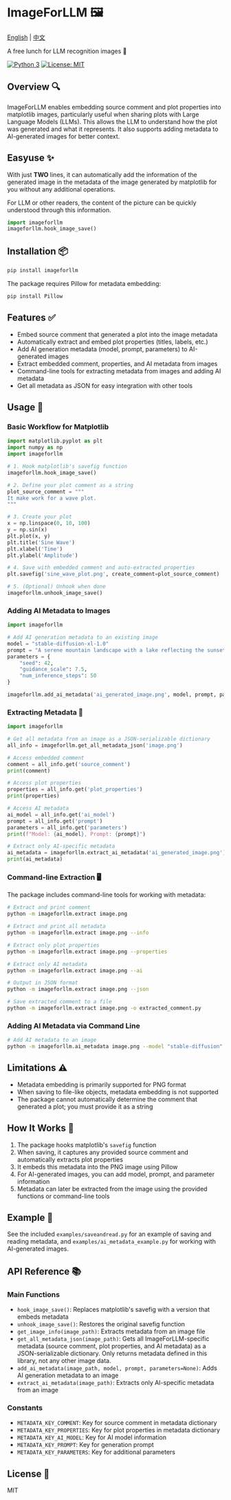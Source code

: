 # ImageForLLM 🖼️

[English](README.md) | [中文](README_zh.md)

A free lunch for LLM recognition images 🍱

[![Python 3](https://img.shields.io/badge/python-3+-blue.svg)](https://www.python.org/downloads/)
[![License: MIT](https://img.shields.io/badge/License-MIT-yellow.svg)](https://opensource.org/licenses/MIT)


## Overview 🔍

ImageForLLM enables embedding source comment and plot properties into matplotlib images, particularly useful when sharing plots with Large Language Models (LLMs). This allows the LLM to understand how the plot was generated and what it represents. It also supports adding metadata to AI-generated images for better context.

## Easyuse ✨

With just **TWO** lines, it can automatically add the information of the generated image in the metadata of the image generated by matplotlib for you without any additional operations.

For LLM or other readers, the content of the picture can be quickly understood through this information.


```python
import imageforllm
imageforllm.hook_image_save()
```


## Installation 📦

```bash
pip install imageforllm
```

The package requires Pillow for metadata embedding:

```bash
pip install Pillow
```

## Features ✅

- Embed source comment that generated a plot into the image metadata
- Automatically extract and embed plot properties (titles, labels, etc.)
- Add AI generation metadata (model, prompt, parameters) to AI-generated images
- Extract embedded comment, properties, and AI metadata from images
- Command-line tools for extracting metadata from images and adding AI metadata
- Get all metadata as JSON for easy integration with other tools

## Usage 🚀

### Basic Workflow for Matplotlib

```python
import matplotlib.pyplot as plt
import numpy as np
import imageforllm

# 1. Hook matplotlib's savefig function
imageforllm.hook_image_save()

# 2. Define your plot comment as a string
plot_source_comment = """
It make work for a wave plot.
"""

# 3. Create your plot
x = np.linspace(0, 10, 100)
y = np.sin(x)
plt.plot(x, y)
plt.title('Sine Wave')
plt.xlabel('Time')
plt.ylabel('Amplitude')

# 4. Save with embedded comment and auto-extracted properties
plt.savefig('sine_wave_plot.png', create_comment=plot_source_comment)

# 5. (Optional) Unhook when done
imageforllm.unhook_image_save()
```

### Adding AI Metadata to Images

```python
import imageforllm

# Add AI generation metadata to an existing image
model = "stable-diffusion-xl-1.0"
prompt = "A serene mountain landscape with a lake reflecting the sunset"
parameters = {
    "seed": 42,
    "guidance_scale": 7.5,
    "num_inference_steps": 50
}

imageforllm.add_ai_metadata('ai_generated_image.png', model, prompt, parameters)
```

### Extracting Metadata 🔄

```python
import imageforllm

# Get all metadata from an image as a JSON-serializable dictionary
all_info = imageforllm.get_all_metadata_json('image.png')

# Access embedded comment
comment = all_info.get('source_comment')
print(comment)

# Access plot properties
properties = all_info.get('plot_properties')
print(properties)

# Access AI metadata
ai_model = all_info.get('ai_model')
prompt = all_info.get('prompt')
parameters = all_info.get('parameters')
print(f"Model: {ai_model}, Prompt: {prompt}")

# Extract only AI-specific metadata
ai_metadata = imageforllm.extract_ai_metadata('ai_generated_image.png')
print(ai_metadata)
```

### Command-line Extraction 🖥️

The package includes command-line tools for working with metadata:

```bash
# Extract and print comment
python -m imageforllm.extract image.png

# Extract and print all metadata
python -m imageforllm.extract image.png --info

# Extract only plot properties
python -m imageforllm.extract image.png --properties

# Extract only AI metadata
python -m imageforllm.extract image.png --ai

# Output in JSON format
python -m imageforllm.extract image.png --json

# Save extracted comment to a file
python -m imageforllm.extract image.png -o extracted_comment.py
```

### Adding AI Metadata via Command Line

```bash
# Add AI metadata to an image
python -m imageforllm.ai_metadata image.png --model "stable-diffusion" --prompt "mountain landscape" --parameters '{"seed": 42}'
```

## Limitations ⚠️

- Metadata embedding is primarily supported for PNG format
- When saving to file-like objects, metadata embedding is not supported
- The package cannot automatically determine the comment that generated a plot; you must provide it as a string

## How It Works 🔧

1. The package hooks matplotlib's `savefig` function
2. When saving, it captures any provided source comment and automatically extracts plot properties
3. It embeds this metadata into the PNG image using Pillow
4. For AI-generated images, you can add model, prompt, and parameter information
5. Metadata can later be extracted from the image using the provided functions or command-line tools

## Example 📝

See the included `examples/saveandread.py` for an example of saving and reading metadata, and `examples/ai_metadata_example.py` for working with AI-generated images.

## API Reference 📚

### Main Functions

- `hook_image_save()`: Replaces matplotlib's savefig with a version that embeds metadata
- `unhook_image_save()`: Restores the original savefig function
- `get_image_info(image_path)`: Extracts metadata from an image file
- `get_all_metadata_json(image_path)`: Gets all ImageForLLM-specific metadata (source comment, plot properties, and AI metadata) as a JSON-serializable dictionary. Only returns metadata defined in this library, not any other image data.
- `add_ai_metadata(image_path, model, prompt, parameters=None)`: Adds AI generation metadata to an image
- `extract_ai_metadata(image_path)`: Extracts only AI-specific metadata from an image

### Constants

- `METADATA_KEY_COMMENT`: Key for source comment in metadata dictionary
- `METADATA_KEY_PROPERTIES`: Key for plot properties in metadata dictionary
- `METADATA_KEY_AI_MODEL`: Key for AI model information
- `METADATA_KEY_PROMPT`: Key for generation prompt
- `METADATA_KEY_PARAMETERS`: Key for additional parameters

## License 📄

MIT
